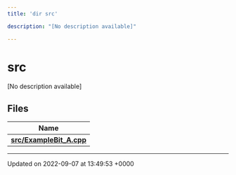```yaml
---
title: 'dir src'

description: "[No description available]"

---
```


# src



[No description available]

## Files

| Name           |
| -------------- |
| **[src/ExampleBit_A.cpp](/documentation/code/files/examplebit__a_8cpp/#file-examplebit-acpp)**  |






-------------------------------

Updated on 2022-09-07 at 13:49:53 +0000

